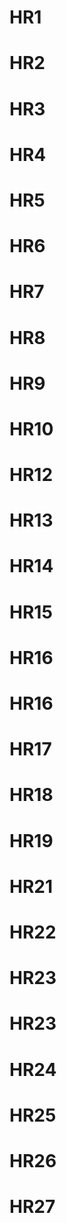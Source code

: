 # HR1
# HR2
# HR3
# HR4
# HR5
# HR6
# HR7
# HR8
# HR9
# HR10
# HR12
# HR13
# HR14
# HR15
# HR16
# HR16
# HR17
# HR18
# HR19
# HR21
# HR22
# HR23
# HR23
# HR24
# HR25
# HR26
# HR27
